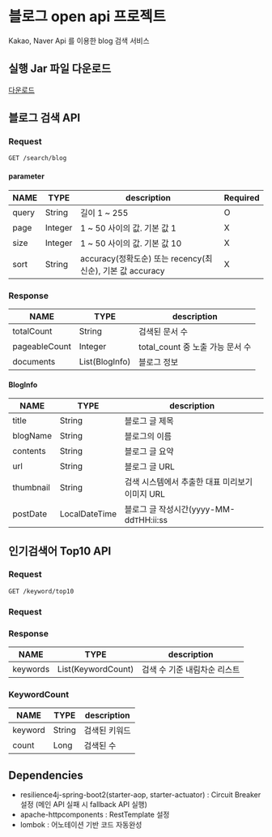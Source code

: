 # 블로그 open api 프로젝트

Kakao, Naver Api 를 이용한 blog 검색 서비스

## 실행 Jar 파일 다운로드
[다운로드](https://github.com/mjkam/search-api-server/raw/master/search-0.0.1-SNAPSHOT.jar)

## 블로그 검색 API

### Request

```
GET /search/blog
```


#### parameter

| NAME  | TYPE    | description           | Required |
|-------|---------|-----------------------|----------|
| query | String  | 길이 1 ~ 255            | O        |
| page  | Integer | 1 ~ 50 사이의 값. 기본 값 1  | X        |
| size  | Integer | 1 ~ 50 사이의 값. 기본 값 10 | X        |
| sort  | String  | accuracy(정확도순) 또는 recency(최신순), 기본 값 accuracy              | X        |

### Response

| NAME          | TYPE           | description             |
|---------------|----------------|-------------------------|
| totalCount    | String         | 검색된 문서 수                |
| pageableCount | Integer        | total_count 중 노출 가능 문서 수 |
| documents     | List(BlogInfo) | 블로그 정보                  |

#### BlogInfo

| NAME      | TYPE          | description                      |
|-----------|---------------|----------------------------------|
| title     | String        | 블로그 글 제목                         |
| blogName  | String        | 블로그의 이름                          |
| contents  | String        | 블로그 글 요약                         |
| url       | String        | 블로그 글 URL                        |
| thumbnail | String        | 검색 시스템에서 추출한 대표 미리보기 이미지 URL     |
| postDate  | LocalDateTime | 블로그 글 작성시간(yyyy-MM-dd`T`HH:ii:ss |

## 인기검색어 Top10 API

### Request

```
GET /keyword/top10
```
### Request



### Response

| NAME          | TYPE               | description      |
|---------------|--------------------|------------------|
| keywords      | List(KeywordCount) | 검색 수 기준 내림차순 리스트 |


### KeywordCount

| NAME      | TYPE           | description |
|-----------|----------------|------------|
| keyword   | String         | 검색된 키워드    |
| count     | Long           | 검색된 수      |



## Dependencies

* resilience4j-spring-boot2(starter-aop, starter-actuator) : Circuit Breaker 설정 (메인 API 실패 시 fallback API 실행)
* apache-httpcomponents : RestTemplate 설정
* lombok : 어노테이션 기반 코드 자동완성